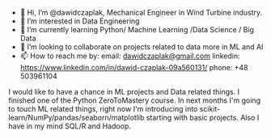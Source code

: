 - 👋 Hi, I’m @dawidczaplak, Mechanical Engineer in Wind Turbine industry.
- 👀 I’m interested in Data Engineering
- 🌱 I’m currently learning Python/ Machine Learning /Data Science / Big Data
- 💞️ I’m looking to collaborate on projects related to data more in ML and AI
- 📫 How to reach me by:
email: dawidczaplak@gmail.com
linkedin: https://www.linkedin.com/in/dawid-czaplak-09a560131/
phone: +48 503961104

I would like to have a chance in ML projects and Data related things. I finished one of the Python ZeroToMastery course.
In next months I'm going to touch ML related things, right now I'm introducing into scikit-learn/NumPy/pandas/seaborn/matplotlib starting with basic projects.
Also I have in my mind SQL/R and Hadoop.

<!---
dawidczaplak/dawidczaplak is a ✨ special ✨ repository because its `README.md` (this file) appears on your GitHub profile.
You can click the Preview link to take a look at your changes.
--->
